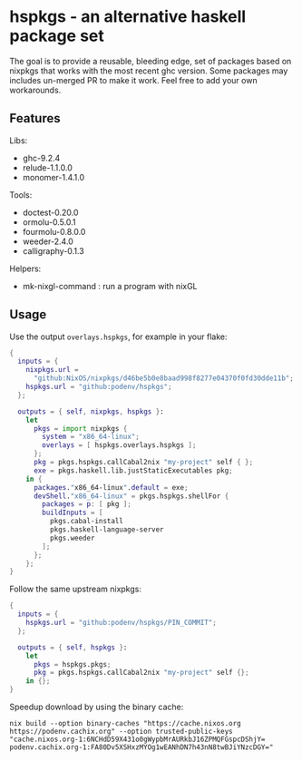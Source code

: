 # hspkgs - an alternative haskell package set

The goal is to provide a reusable, bleeding edge, set of packages based on nixpkgs that works with the most recent ghc version.
Some packages may includes un-merged PR to make it work.
Feel free to add your own workarounds.

## Features

Libs:

- ghc-9.2.4
- relude-1.1.0.0
- monomer-1.4.1.0

Tools:

- doctest-0.20.0
- ormolu-0.5.0.1
- fourmolu-0.8.0.0
- weeder-2.4.0
- calligraphy-0.1.3

Helpers:

- mk-nixgl-command : run a program with nixGL

## Usage

Use the output `overlays.hspkgs`, for example in your flake:

```nix
{
  inputs = {
    nixpkgs.url =
      "github:NixOS/nixpkgs/d46be5b0e8baad998f8277e04370f0fd30dde11b";
    hspkgs.url = "github:podenv/hspkgs";
  };

  outputs = { self, nixpkgs, hspkgs }:
    let
      pkgs = import nixpkgs {
        system = "x86_64-linux";
        overlays = [ hspkgs.overlays.hspkgs ];
      };
      pkg = pkgs.hspkgs.callCabal2nix "my-project" self { };
      exe = pkgs.haskell.lib.justStaticExecutables pkg;
    in {
      packages."x86_64-linux".default = exe;
      devShell."x86_64-linux" = pkgs.hspkgs.shellFor {
        packages = p: [ pkg ];
        buildInputs = [
          pkgs.cabal-install
          pkgs.haskell-language-server
          pkgs.weeder
        ];
      };
    };
}
```

Follow the same upstream nixpkgs:

```nix
{
  inputs = {
    hspkgs.url = "github:podenv/hspkgs/PIN_COMMIT";
  };

  outputs = { self, hspkgs }:
    let
      pkgs = hspkgs.pkgs;
      pkg = pkgs.hspkgs.callCabal2nix "my-project" self {};
    in {};
}
```

Speedup download by using the binary cache:

```ShellSession
nix build --option binary-caches "https://cache.nixos.org https://podenv.cachix.org" --option trusted-public-keys "cache.nixos.org-1:6NCHdD59X431o0gWypbMrAURkbJ16ZPMQFGspcDShjY= podenv.cachix.org-1:FA80Dv5XSHxzMYOg1wEANhDN7h43nN8twBJiYNzcDGY="
```
